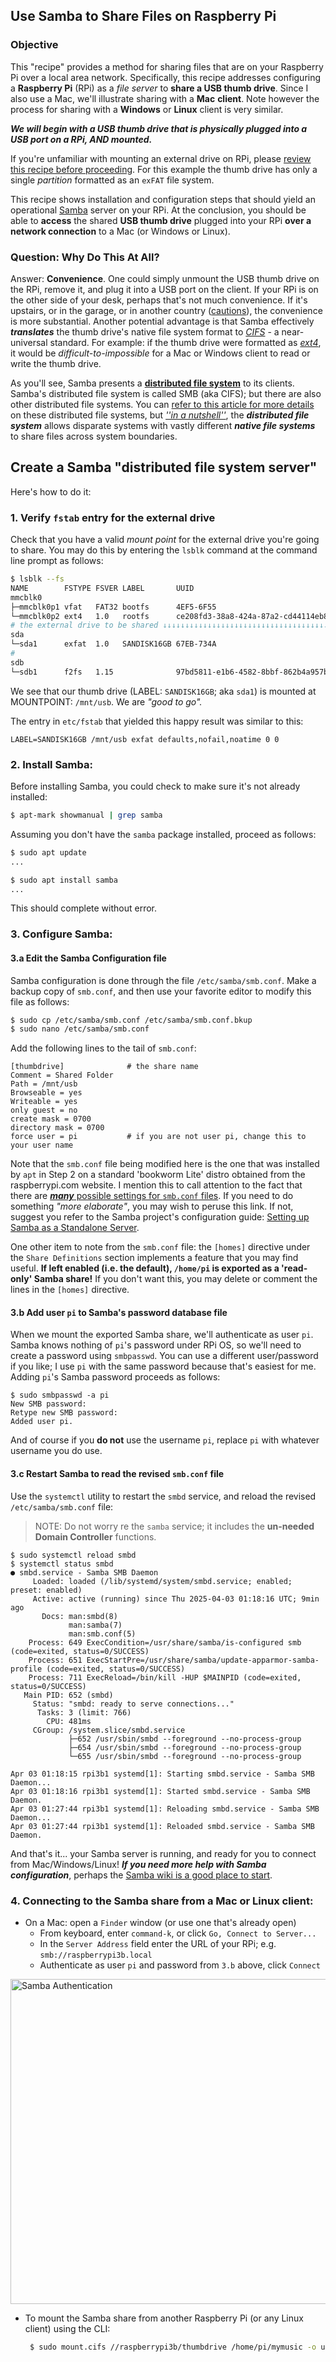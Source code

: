## Use Samba to Share Files on Raspberry Pi

### Objective

This "recipe" provides a method for sharing files that are on your Raspberry Pi over a local area network. Specifically, this recipe addresses configuring a **Raspberry Pi** (RPi) as a *file server* to **share a USB thumb drive**. Since I also use a Mac, we'll illustrate sharing with a **Mac** **client**. Note however the process for sharing with a **Windows** or **Linux** client is very similar. 

***We will begin with a USB thumb drive that is physically plugged into a USB port on a RPi, AND mounted.***  

If you're unfamiliar with mounting an external drive on RPi, please [review this recipe before proceeding](https://github.com/seamusdemora/PiFormulae/blob/master/ExternalDrives.md).  For this example the thumb drive has only a single *partition* formatted as an `exFAT` file system.  

This recipe shows installation and configuration steps that should yield an operational [Samba](https://www.samba.org/) server on your RPi. At the conclusion, you should be able to **access** the shared  **USB thumb drive** plugged into your RPi **over a network connection** to a Mac (or Windows or Linux).

### Question: Why Do This At All?

Answer: __Convenience__. One could simply unmount the USB thumb drive on the RPi, remove it, and plug it into a USB port on the client. If your RPi is on the other side of your desk, perhaps that's not much convenience. If it's upstairs, or in the garage, or in another country ([cautions](https://serverfault.com/questions/875055/is-there-any-reason-to-allow-smb-over-the-internet)), the convenience is more substantial. Another potential advantage is that Samba effectively ***translates*** the thumb drive's native file system format to [*CIFS*](https://en.wikipedia.org/wiki/Server_Message_Block) - a near-universal standard. For example: if the thumb drive were formatted as [*ext4*](https://en.wikipedia.org/wiki/Ext4), it would be *difficult-to-impossible* for a Mac or Windows client to read or write the thumb drive. 

As you'll see, Samba presents a [**distributed file system**](https://www.geeksforgeeks.org/network-file-system-nfs/) to its clients. Samba's distributed file system is called SMB (aka CIFS); but there are also other distributed file systems. You can [refer to this article for more details](https://www.varonis.com/blog/cifs-vs-smb) on these distributed file systems, but [*''in a nutshell''*](https://idioms.thefreedictionary.com/in+a+nutshell), the ***distributed file system*** allows disparate systems with vastly different ***native file systems*** to share files across system boundaries. 

## Create a Samba "distributed file system server"

Here's how to do it: 

### 1. Verify `fstab` entry for the external drive

Check that you have a valid *mount point* for the external drive you're going to share.  You may do this by entering the `lsblk` command at the command line prompt as follows: 

```bash
$ lsblk --fs
NAME        FSTYPE FSVER LABEL       UUID                                 FSAVAIL FSUSE% MOUNTPOINTS
mmcblk0
├─mmcblk0p1 vfat   FAT32 bootfs      4EF5-6F55                             453.3M    11% /boot/firmware
└─mmcblk0p2 ext4   1.0   rootfs      ce208fd3-38a8-424a-87a2-cd44114eb820   52.3G     5% /
# the external drive to be shared ↓↓↓↓↓↓↓↓↓↓↓↓↓↓↓↓↓↓↓↓↓↓↓↓↓↓↓↓↓↓↓↓↓↓↓↓↓↓↓↓↓↓↓↓↓↓↓↓↓↓↓↓↓↓↓↓
sda
└─sda1      exfat  1.0   SANDISK16GB 67EB-734A                              12.2G    18% /mnt/usb 
# 
sdb
└─sdb1      f2fs   1.15              97bd5811-e1b6-4582-8bbf-862b4a957b10  925.6G     1% /mnt/bluessd
```

We see that our thumb drive (LABEL: `SANDISK16GB`; aka `sda1`) is mounted at MOUNTPOINT: `/mnt/usb`. We are *"good to go".* 

The entry in `etc/fstab` that yielded this happy result was similar to this: 

```
LABEL=SANDISK16GB /mnt/usb exfat defaults,nofail,noatime 0 0
```

### 2. Install Samba:

Before installing Samba, you could check to make sure it's not already installed: 

```bash
$ apt-mark showmanual | grep samba

```

Assuming you don't have the `samba` package installed, proceed as follows: 

```bash
$ sudo apt update
...

$ sudo apt install samba 
...
```

This should complete without error.  

### 3. Configure Samba:

#### 3.a Edit the Samba Configuration file

Samba configuration is done through the file `/etc/samba/smb.conf`. Make a backup copy of `smb.conf`, and then use your favorite editor to modify this file as follows: 

```bash
$ sudo cp /etc/samba/smb.conf /etc/samba/smb.conf.bkup
$ sudo nano /etc/samba/smb.conf
```

Add the following lines to the tail of `smb.conf`:

    [thumbdrive]              # the share name
    Comment = Shared Folder
    Path = /mnt/usb
    Browseable = yes
    Writeable = yes
    only guest = no
    create mask = 0700
    directory mask = 0700
    force user = pi           # if you are not user pi, change this to your user name

Note that the `smb.conf` file being modified here is the one that was installed by `apt` in Step 2 on a standard 'bookworm Lite' distro obtained from the raspberrypi.com website.  I mention this to call attention to the fact that there are [***many*** possible settings for `smb.conf` files](https://www.samba.org/samba/docs/current/man-html/smb.conf.5.html). If you need to do something *"more elaborate"*, you may wish to peruse this link.  If not, suggest you refer to the Samba project's configuration guide: [Setting up Samba as a Standalone Server](https://wiki.samba.org/index.php/Setting_up_Samba_as_a_Standalone_Server).  

One other item to note from the `smb.conf` file: the `[homes]` directive under the `Share Definitions` section implements a feature that you may find useful. __If left enabled (i.e. the default), `/home/pi` is exported as a 'read-only' Samba share!__  If you don't want this, you may delete or comment the lines in the `[homes]` directive.  

#### 3.b Add user `pi` to Samba's password database file

When we mount the exported Samba share, we'll authenticate as user `pi`. Samba knows nothing of `pi`'s password under RPi OS, so we'll need to create a password using `smbpasswd`. You can use a different user/password if you like; I use `pi` with the same password because that's easiest for me. Adding `pi`'s Samba password proceeds as follows: 

    $ sudo smbpasswd -a pi
    New SMB password:
    Retype new SMB password:
    Added user pi.

And of course if you **do not** use the username `pi`, replace `pi` with whatever username you do use. 

#### 3.c Restart Samba to read the revised `smb.conf` file

Use the `systemctl` utility to restart the `smbd` service, and reload the revised `/etc/samba/smb.conf` file:   

>  NOTE: Do not worry re the `samba` service; it includes the **un-needed** **Domain Controller** functions.

```
$ sudo systemctl reload smbd
$ systemctl status smbd
● smbd.service - Samba SMB Daemon
     Loaded: loaded (/lib/systemd/system/smbd.service; enabled; preset: enabled)
     Active: active (running) since Thu 2025-04-03 01:18:16 UTC; 9min ago
       Docs: man:smbd(8)
             man:samba(7)
             man:smb.conf(5)
    Process: 649 ExecCondition=/usr/share/samba/is-configured smb (code=exited, status=0/SUCCESS)
    Process: 651 ExecStartPre=/usr/share/samba/update-apparmor-samba-profile (code=exited, status=0/SUCCESS)
    Process: 711 ExecReload=/bin/kill -HUP $MAINPID (code=exited, status=0/SUCCESS)
   Main PID: 652 (smbd)
     Status: "smbd: ready to serve connections..."
      Tasks: 3 (limit: 766)
        CPU: 481ms
     CGroup: /system.slice/smbd.service
             ├─652 /usr/sbin/smbd --foreground --no-process-group
             ├─654 /usr/sbin/smbd --foreground --no-process-group
             └─655 /usr/sbin/smbd --foreground --no-process-group

Apr 03 01:18:15 rpi3b1 systemd[1]: Starting smbd.service - Samba SMB Daemon...
Apr 03 01:18:16 rpi3b1 systemd[1]: Started smbd.service - Samba SMB Daemon.
Apr 03 01:27:44 rpi3b1 systemd[1]: Reloading smbd.service - Samba SMB Daemon...
Apr 03 01:27:44 rpi3b1 systemd[1]: Reloaded smbd.service - Samba SMB Daemon.

```

And that's it... your Samba server is running, and ready for you to connect from Mac/Windows/Linux! ***If you need more help with Samba configuration***, perhaps the [Samba wiki is a good place to start](https://wiki.samba.org/index.php/Setting_up_Samba_as_a_Standalone_Server). 

### 4. Connecting to the Samba share from a Mac or Linux client:

- On a Mac: open a `Finder` window (or use one that's already open) 
   - From keyboard, enter `command-k`, or click `Go, Connect to Server...`
   - In the `Server Address` field enter the URL of your RPi; e.g. `smb://raspberrypi3b.local` 
   - Authenticate as user `pi` and password from `3.b` above, click `Connect` 


<img src="pix/samba_auth.png" alt="Samba Authentication" width="520">

*  To mount the Samba share from another Raspberry Pi (or any Linux client) using the CLI:

     ```bash
      $ sudo mount.cifs //raspberrypi3b/thumbdrive /home/pi/mymusic -o user=pi,password=XXXXXXX,rw
     ```

     
